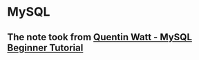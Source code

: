 # MySQL

## The note took from [Quentin Watt - MySQL Beginner Tutorial](https://www.youtube.com/watch?v=nN4Kjdverzs&list=PL41lfR-6DnOokmJfmYj2hdVMKVGIcF7__&index=1)  
